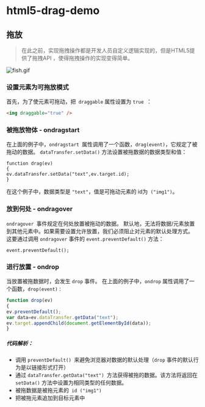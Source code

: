 # html5-drag-demo
## 拖放
>在此之前，实现拖拽操作都是开发人员自定义逻辑实现的，但是HTML5提供了拖拽API ，使得拖拽操作的实现变得简单。

![fish.gif](http://upload-images.jianshu.io/upload_images/3229842-be565537afb2dae0.gif?imageMogr2/auto-orient/strip)

### 设置元素为可拖放模式
首先，为了使元素可拖动，把`` draggable`` 属性设置为 ``true ``：
```html
<img draggable="true" />
```
### 被拖放物体 - ondragstart
在上面的例子中，``ondragstart ``属性调用了一个函数，``drag(event)``，它规定了被拖动的数据。
``dataTransfer.setData()`` 方法设置被拖数据的数据类型和值：
```
function drag(ev)
{
ev.dataTransfer.setData("text",ev.target.id);
}
```
在这个例子中，数据类型是 ``"text"``，值是可拖动元素的 id为`` ("img1")``。

### 放到何处 - ondragover
``ondragover ``事件规定在何处放置被拖动的数据。
默认地，无法将数据/元素放置到其他元素中。如果需要设置允许放置，我们必须阻止对元素的默认处理方式。
这要通过调用 ``ondragover`` 事件的 ``event.preventDefault()`` 方法：
```
event.preventDefault();
```

### 进行放置 - ondrop
当放置被拖数据时，会发生 ``drop`` 事件。
在上面的例子中，``ondrop`` 属性调用了一个函数，``drop(event)：``
```javascript
function drop(ev)
{
ev.preventDefault();
var data=ev.dataTransfer.getData("text");
ev.target.appendChild(document.getElementById(data));
}
```

##### 代码解析：
* 调用 ``preventDefault() ``来避免浏览器对数据的默认处理（``drop`` 事件的默认行为是以链接形式打开）
* 通过 ``dataTransfer.getData("text") ``方法获得被拖的数据。该方法将返回在 ``setData()`` 方法中设置为相同类型的任何数据。
* 被拖数据是被拖元素的`` id ("img1")``
* 把被拖元素追加到目标元素中



